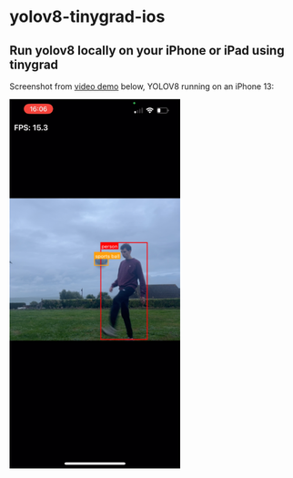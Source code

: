 # yolov8-tinygrad-ios  

## Run yolov8 locally on your iPhone or iPad using tinygrad  

Screenshot from [video demo](https://photos.app.goo.gl/5e5iH8R8j8fHNY7W9) below, YOLOV8 running on an iPhone 13:  

<img src="https://raw.githubusercontent.com/roryclear/yolov8-tinygrad-ios/refs/heads/main/yoloball.png" alt="Yolo Screenshot" width="300">

